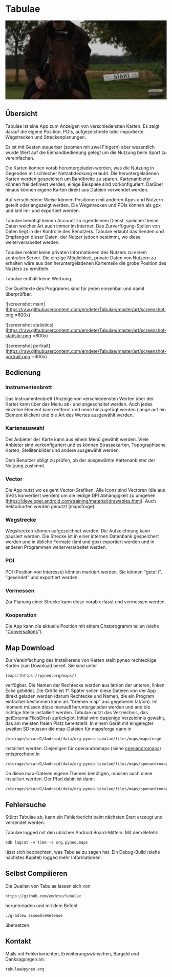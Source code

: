 Tabulae
=======

![screenshots](https://raw.githubusercontent.com/emdete/Tabulae/master/art/function.jpg)

Übersicht
---------

Tabulae ist eine App zum Anzeigen von verschiedensten Karten. Es zeigt
darauf die eigene Position, POIs, aufgezeichnete oder importierte
Wegstrecken und Streckenplanungen.

Es ist mit Gesten steuerbar (zoomen mit zwei Fingern) aber wesentlich wurde
Wert auf die Einhandbedienung gelegt um die Nutzung beim Sport zu vereinfachen.

Die Karten können vorab heruntergeladen werden, was die Nutzung in
Gegenden mit schlecher Netzabdeckung erlaubt. Die heruntergeladenen
Karten werden gespeichert um Bandbreite zu sparen. Kartenanbieter können
frei definiert werden, einige Beispiele sind vorkonfiguriert. Darüber
hinaus können eigene Karten direkt aus Dateien verwendet werden.

Auf verschiedene Weise können Positionen mit anderen Apps und Nutzern geteilt
oder angezeigt werden. Die Wegstrecken und POIs können als gpx und kml im- und
exportiert werden.

Tabulae benötigt keinen Account zu irgendeinem Dienst, speichert keine
Daten welcher Art auch immer im Internet. Das Zurverfügung-Stellen von
Daten liegt in der Kontrolle des Benutzers. Tabulae erlaubt das Senden
und Empfangen dieser Daten, der Nutzer jedoch bestimmt, wo diese
weiterverarbeitet werden.

Tabulae meldet keine privaten Informationen des Nutzers zu einem
zentralen Server. Die einzige Möglichkeit, private Daten von Nutzern zu
erhalten wäre aus den heruntergeladenen Kartenteile die grobe Position
des Nuzters zu ermitteln.

Tabulae enthält keine Werbung.

Die Quelltexte des Programms sind für jeden einsehbar und damit überprüfbar.

![screenshot main](https://raw.githubusercontent.com/emdete/Tabulae/master/art/screenshot.png =600x)

![screenshot statistics](https://raw.githubusercontent.com/emdete/Tabulae/master/art/screenshot-statistic.png =600x)

![screenshot portrait](https://raw.githubusercontent.com/emdete/Tabulae/master/art/screenshot-portrait.png =600x)

Bedienung
---------

### Instrumentenbrett

Das Instrumentenbrett (Anzeige von verschiedensten Werten über der Karte) kann
über das Menu ab- und angeschaltet werden. Auch jedes einzelne Element kann
entfernt und neue hinzugefügt werden (lange auf ein Element klicken) und die
Art des Wertes ausgewählt werden.

### Kartenauswahl

Der Anbieter der Karte kann aus einem Menü gewählt werden. Viele Anbieter sind
vorkonfiguriert und es können Strassekarten, Topographische Karten,
Stellitenbilder und andere ausgewählt werden.

Dem Benutzer obligt zu prüfen, ob der ausgewählte Kartenanbieter der Nutzung
zustimmt.

### Vector

Die App nutzt wo es geht Vector-Grafiken. Alle Icons sind Vectoren (die aus
SVGs konvertiert werden) um die leidige DPI Abhängigkeit zu umgehen
(https://developer.android.com/training/material/drawables.html). Auch
Vektorkarten werden genutzt (mapsforge).

### Wegstrecke

Wegstrecken können aufgezeichnet werden. Die Aufzeichnung kann pausiert werden.
Die Strecke ist in einer internen Datenbank gespeichert werden und in übliche
Formate (kml und gpx) exportiert werden und in anderen Programmen
weiterverarbeitet werden.

### POI

POI (Position von Interesse) können markiert werden. Sie können "geteilt",
"gesendet" und exportiert werden.

### Vermessen

Zur Planung einer Strecke kann diese vorab erfasst und vermessen werden.

### Kooperation

Die App kann die aktuelle Position mit einem Chatprogramm teilen (siehe
"[Conversations](market://search?q=pname:eu.siacs.conversations)").

Map Download
------------

Zur Vereinfachung des Installierens von Karten stellt pyneo rechteckige Karten
zum Download bereit. Sie sind unter

	[maps](https://pyneo.org/maps/)

verfügbar. Die Namen der Rechtecke werden aus lat/lon der unteren, linken Ecke
gebildet. Die Größe ist 1°. Später sollen diese Dateien von der App direkt
geladen werden (darum Rechtecke und Namen, die ein Program einfacher bestimmen
kann als "bremen.map" aus gegebener lat/lon). Im moment müssen diese manuell
heruntergeladen werden und and die richtige Stelle installiert werden. Tabulae
nutzt das Verzeichnis, das getExternalFilesDirs() zurückgibt. Initial wird
dasjenige Verzeichnis gewählt, das am meisten freien Platz bereitstellt. In
einem Gerät mit eingelegter zweiten SD müssen die map-Dateien für mapsforge
dann in

	/storage/sdcard1/Android/data/org.pyneo.tabulae/files/maps/mapsforge

installiert werden. Diejenigen für openandromaps (siehe
[openandromaps](http://www.openandromaps.org/)) entsprechend in

	/storage/sdcard1/Android/data/org.pyneo.tabulae/files/maps/openandromaps

Da diese map-Dateien eigene Themes benötigen, müssen auch diese installiert
werden. Der Pfad dahin ist dann:

	/storage/sdcard1/Android/data/org.pyneo.tabulae/files/maps/openandromaps/themes

Fehlersuche
-----------

Stürzt Tabulae ab, kann ein Fehlerbericht beim nächsten Start erzeugt
und versendet werden.

Tabulae logged mit den üblichen Android Board-Mitteln. Mit dem Befehl:

	adb logcat -v time -s org.pyneo.maps

lässt sich beobachten, was Tabulae zu sagen hat. Ein Debug-Build (siehe
nächstes Kapitel) logged mehr Informationen.

Selbst Compilieren
------------------

Die Quellen von Tabulae lassen sich von

	https://github.com/emdete/tabulae

herunterladen und mit dem Befehl

	./gradlew assembleRelease

übersetzen.

Kontakt
-------

Mails mit Fehlerberichten, Erweiterungswünschen, Bargeld und
Danksagungen an:

	tabulae@pyneo.org

